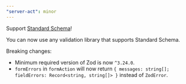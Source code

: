 ```yaml
---
"server-act": minor
---
```


Support [Standard Schema](https://standardschema.dev/)!

You can now use any validation library that supports Standard Schema.

Breaking changes:

- Minimum required version of Zod is now `^3.24.0`.
- `formErrors` in `formAction` will now return `{ messages: string[]; fieldErrors: Record<string, string[]> }` instead of `ZodError`.
